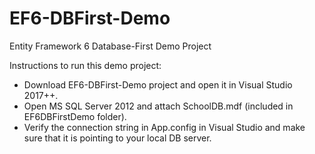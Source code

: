# EF6-DBFirst-Demo
Entity Framework 6 Database-First Demo Project

Instructions to run this demo project:
- Download EF6-DBFirst-Demo project and open it in Visual Studio 2017++.
- Open MS SQL Server 2012 and attach SchoolDB.mdf (included in EF6DBFirstDemo folder). 
- Verify the connection string in App.config in Visual Studio and make sure that it is pointing to your local DB server. 
